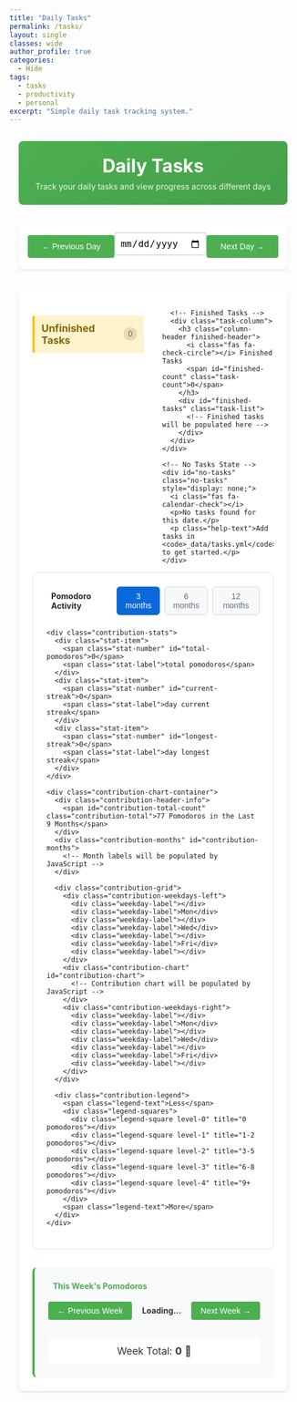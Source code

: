 ```yaml
---
title: "Daily Tasks"
permalink: /tasks/
layout: single
classes: wide
author_profile: true
categories:
  - Hide
tags:
  - tasks
  - productivity
  - personal
excerpt: "Simple daily task tracking system."
---
```


<div class="tasks-container">
  <div class="tasks-header">
    <h1><i class="fas fa-tasks"></i> Daily Tasks</h1>
    <p>Track your daily tasks and view progress across different days</p>
  </div>

  <!-- Date Navigation -->
  <div class="date-nav">
    <button id="prev-day" class="nav-btn">← Previous Day</button>
    <div class="date-selector">
      <input type="date" id="date-picker" class="date-input">
      <div id="current-date" class="date-display"></div>
    </div>
    <button id="next-day" class="nav-btn">Next Day →</button>
  </div>

  <!-- Tasks Display -->
  <div class="tasks-content">
    <div class="tasks-columns">
      <!-- Unfinished Tasks -->
      <div class="task-column">
        <h3 class="column-header unfinished-header">
          <i class="fas fa-clock"></i> Unfinished Tasks
          <span id="unfinished-count" class="task-count">0</span>
        </h3>
        <div id="unfinished-tasks" class="task-list">
          <!-- Unfinished tasks will be populated here -->
        </div>
      </div>

      <!-- Finished Tasks -->
      <div class="task-column">
        <h3 class="column-header finished-header">
          <i class="fas fa-check-circle"></i> Finished Tasks
          <span id="finished-count" class="task-count">0</span>
        </h3>
        <div id="finished-tasks" class="task-list">
          <!-- Finished tasks will be populated here -->
        </div>
      </div>
    </div>

    <!-- No Tasks State -->
    <div id="no-tasks" class="no-tasks" style="display: none;">
      <i class="fas fa-calendar-check"></i>
      <p>No tasks found for this date.</p>
      <p class="help-text">Add tasks in <code>_data/tasks.yml</code> to get started.</p>
    </div>
  </div>

  <!-- Pomodoro Contribution Chart -->
  <div class="contribution-summary">
    <div class="contribution-header">
      <h4><i class="fas fa-calendar-alt"></i> Pomodoro Activity</h4>
      <div class="contribution-controls">
        <button id="period-3m" class="period-btn active" data-months="3">3 months</button>
        <button id="period-6m" class="period-btn" data-months="6">6 months</button>
        <button id="period-12m" class="period-btn" data-months="12">12 months</button>
      </div>
    </div>
    
    <div class="contribution-stats">
      <div class="stat-item">
        <span class="stat-number" id="total-pomodoros">0</span>
        <span class="stat-label">total pomodoros</span>
      </div>
      <div class="stat-item">
        <span class="stat-number" id="current-streak">0</span>
        <span class="stat-label">day current streak</span>
      </div>
      <div class="stat-item">
        <span class="stat-number" id="longest-streak">0</span>
        <span class="stat-label">day longest streak</span>
      </div>
    </div>
    
    <div class="contribution-chart-container">
      <div class="contribution-header-info">
        <span id="contribution-total-count" class="contribution-total">77 Pomodoros in the Last 9 Months</span>
      </div>
      <div class="contribution-months" id="contribution-months">
        <!-- Month labels will be populated by JavaScript -->
      </div>
      
      <div class="contribution-grid">
        <div class="contribution-weekdays-left">
          <div class="weekday-label"></div>
          <div class="weekday-label">Mon</div>
          <div class="weekday-label"></div>
          <div class="weekday-label">Wed</div>
          <div class="weekday-label"></div>
          <div class="weekday-label">Fri</div>
          <div class="weekday-label"></div>
        </div>
        <div class="contribution-chart" id="contribution-chart">
          <!-- Contribution chart will be populated by JavaScript -->
        </div>
        <div class="contribution-weekdays-right">
          <div class="weekday-label"></div>
          <div class="weekday-label">Mon</div>
          <div class="weekday-label"></div>
          <div class="weekday-label">Wed</div>
          <div class="weekday-label"></div>
          <div class="weekday-label">Fri</div>
          <div class="weekday-label"></div>
        </div>
      </div>
      
      <div class="contribution-legend">
        <span class="legend-text">Less</span>
        <div class="legend-squares">
          <div class="legend-square level-0" title="0 pomodoros"></div>
          <div class="legend-square level-1" title="1-2 pomodoros"></div>
          <div class="legend-square level-2" title="3-5 pomodoros"></div>
          <div class="legend-square level-3" title="6-8 pomodoros"></div>
          <div class="legend-square level-4" title="9+ pomodoros"></div>
        </div>
        <span class="legend-text">More</span>
      </div>
    </div>
  </div>

  <!-- Weekly Pomodoro Summary -->
  <div class="weekly-summary">
    <h4><i class="fas fa-chart-bar"></i> This Week's Pomodoros</h4>
    <div class="week-navigation">
      <button id="prev-week" class="week-nav-btn">← Previous Week</button>
      <span id="week-range" class="week-range-text">Loading...</span>
      <button id="next-week" class="week-nav-btn">Next Week →</button>
    </div>
    <div class="week-grid" id="week-pomodoro-grid">
      <!-- Weekly pomodoro grid will be populated by JavaScript -->
    </div>
    <div class="week-total">
      <span>Week Total: <strong id="week-total-count">0</strong> 🍅</span>
    </div>
  </div>
</div>

<script src="{{ '/assets/js/task-manager.js' | relative_url }}"></script>

<style>
/* Simple Task Manager Styles */
.tasks-container {
  max-width: 900px;
  margin: 0 auto;
  padding: 1rem;
}

.tasks-header {
  text-align: center;
  margin-bottom: 2rem;
  padding: 1.5rem;
  background: linear-gradient(135deg, #4CAF50 0%, #45a049 100%);
  color: white;
  border-radius: 8px;
}

.tasks-header h1 {
  margin: 0 0 0.5rem 0;
  font-size: 2rem;
}

.tasks-header p {
  margin: 0;
  opacity: 0.9;
}

/* Date Navigation */
.date-nav {
  display: flex;
  justify-content: space-between;
  align-items: center;
  margin-bottom: 2rem;
  padding: 1rem;
  background: white;
  border-radius: 8px;
  box-shadow: 0 2px 4px rgba(0,0,0,0.1);
}

.nav-btn {
  padding: 0.75rem 1.5rem;
  background: #4CAF50;
  color: white;
  border: none;
  border-radius: 4px;
  cursor: pointer;
  font-size: 0.9rem;
  transition: background 0.3s ease;
}

.nav-btn:hover {
  background: #45a049;
}

.date-selector {
  display: flex;
  flex-direction: column;
  align-items: center;
  gap: 0.5rem;
}

.date-input {
  padding: 0.5rem;
  border: 2px solid #ddd;
  border-radius: 4px;
  font-size: 1rem;
}

.date-display {
  font-weight: bold;
  color: #333;
  font-size: 1.1rem;
}

/* Tasks Content */
.tasks-content {
  background: white;
  border-radius: 8px;
  padding: 1.5rem;
  box-shadow: 0 2px 4px rgba(0,0,0,0.1);
  margin-bottom: 2rem;
}

.tasks-columns {
  display: grid;
  grid-template-columns: 1fr 1fr;
  gap: 2rem;
}

.task-column {
  min-height: 200px;
}

.column-header {
  display: flex;
  align-items: center;
  justify-content: space-between;
  margin-bottom: 1rem;
  padding: 0.75rem;
  border-radius: 4px;
  font-size: 1.1rem;
}

.unfinished-header {
  background: #fff3cd;
  color: #856404;
  border-left: 4px solid #ffc107;
}

.finished-header {
  background: #d4edda;
  color: #155724;
  border-left: 4px solid #28a745;
}

.task-count {
  background: rgba(0,0,0,0.1);
  padding: 0.25rem 0.5rem;
  border-radius: 12px;
  font-size: 0.8rem;
  font-weight: normal;
}

.task-list {
  min-height: 150px;
}

.task-item {
  display: flex;
  align-items: center;
  padding: 0.75rem;
  margin-bottom: 0.5rem;
  background: #f8f9fa;
  border-radius: 4px;
  border-left: 3px solid transparent;
  transition: all 0.3s ease;
}

.task-item:hover {
  background: #e9ecef;
  transform: translateX(2px);
}

.task-icon {
  margin-right: 0.75rem;
  font-size: 1.2rem;
}

.unfinished-task {
  border-left-color: #ffc107;
}

.unfinished-task .task-icon {
  color: #ffc107;
}

.finished-task {
  border-left-color: #28a745;
}

.finished-task .task-icon {
  color: #28a745;
}

.task-content {
  flex: 1;
  display: flex;
  flex-direction: column;
  gap: 0.5rem;
}

.task-text {
  font-size: 0.95rem;
  line-height: 1.4;
}

.finished-task .task-text {
  text-decoration: line-through;
  opacity: 0.7;
}

.pomodoro-info {
  display: flex;
  align-items: center;
  gap: 1rem;
}

.pomodoro-count {
  font-size: 0.85rem;
  font-weight: bold;
  color: #666;
  min-width: 80px;
}

.pomodoro-progress {
  flex: 1;
  height: 8px;
  background: #e9ecef;
  border-radius: 4px;
  overflow: hidden;
  max-width: 150px;
}

.progress-bar {
  height: 100%;
  background: linear-gradient(90deg, #28a745 0%, #20c997 100%);
  transition: width 0.3s ease;
}

.unfinished-task .progress-bar {
  background: linear-gradient(90deg, #ffc107 0%, #fd7e14 100%);
}

/* Daily Pomodoro Summary */
.daily-pomodoro-summary {
  background: linear-gradient(135deg, #667eea 0%, #764ba2 100%);
  color: white;
  padding: 1.5rem;
  border-radius: 8px;
  margin-bottom: 1.5rem;
  text-align: center;
}

.daily-pomodoro-summary h3 {
  margin: 0 0 1rem 0;
  font-size: 1.2rem;
}

.daily-pomodoro-info {
  display: flex;
  align-items: center;
  justify-content: center;
  gap: 1rem;
}

.daily-count {
  font-size: 1.1rem;
  font-weight: bold;
  min-width: 120px;
}

.daily-progress {
  width: 200px;
  height: 12px;
  background: rgba(255,255,255,0.3);
  border-radius: 6px;
  overflow: hidden;
}

.daily-progress-bar {
  height: 100%;
  background: linear-gradient(90deg, #28a745 0%, #20c997 100%);
  transition: width 0.5s ease;
  border-radius: 6px;
}

/* No Tasks State */
.no-tasks {
  text-align: center;
  padding: 3rem 2rem;
  color: #666;
}

.no-tasks i {
  font-size: 3rem;
  margin-bottom: 1rem;
  color: #ccc;
}

.help-text {
  font-size: 0.9rem;
  margin-top: 1rem;
}

/* Weekly Summary */
.weekly-summary {
  background: #f8f9fa;
  border-radius: 8px;
  padding: 1.5rem;
  border-left: 4px solid #4CAF50;
}

.weekly-summary h4 {
  margin-top: 0;
  color: #4CAF50;
  display: flex;
  align-items: center;
  gap: 0.5rem;
}

.week-navigation {
  display: flex;
  justify-content: space-between;
  align-items: center;
  margin: 1rem 0;
}

.week-nav-btn {
  background: #4CAF50;
  color: white;
  border: none;
  padding: 0.5rem 1rem;
  border-radius: 4px;
  cursor: pointer;
  font-size: 0.9rem;
  transition: background 0.3s ease;
}

.week-nav-btn:hover {
  background: #45a049;
}

.week-range-text {
  font-weight: bold;
  color: #333;
}

.week-grid {
  display: grid;
  grid-template-columns: repeat(7, 1fr);
  gap: 0.5rem;
  margin: 1rem 0;
}

.week-day {
  background: white;
  border-radius: 6px;
  padding: 0.75rem 0.5rem;
  text-align: center;
  border: 1px solid #e9ecef;
  transition: all 0.3s ease;
}

.week-day:hover {
  transform: translateY(-2px);
  box-shadow: 0 4px 8px rgba(0,0,0,0.1);
}

.week-day.today {
  border-color: #4CAF50;
  background: #f1f8e9;
}

.day-name {
  font-size: 0.8rem;
  font-weight: bold;
  color: #666;
  margin-bottom: 0.25rem;
}

.day-date {
  font-size: 0.75rem;
  color: #999;
  margin-bottom: 0.5rem;
}

.day-pomodoros {
  font-size: 1.2rem;
  font-weight: bold;
  color: #4CAF50;
  display: flex;
  align-items: center;
  justify-content: center;
  gap: 0.25rem;
}

.day-bar {
  width: 100%;
  height: 8px;
  background: #e9ecef;
  border-radius: 4px;
  margin-top: 0.5rem;
  overflow: hidden;
}

.day-bar-fill {
  height: 100%;
  background: linear-gradient(90deg, #4CAF50, #81C784);
  transition: width 0.5s ease;
}

.week-total {
  text-align: center;
  margin-top: 1rem;
  padding: 0.75rem;
  background: white;
  border-radius: 6px;
  font-size: 1.1rem;
  color: #333;
}

/* Responsive Design */
@media (max-width: 768px) {
  .date-nav {
    flex-direction: column;
    gap: 1rem;
  }
  
  .tasks-columns {
    grid-template-columns: 1fr;
    gap: 1.5rem;
  }
  
  .nav-btn {
    width: 100%;
    max-width: 200px;
  }
  
  .column-header {
    font-size: 1rem;
  }
  
  .task-item {
    padding: 0.5rem;
  }
  
  /* Weekly grid responsive */
  .week-grid {
    grid-template-columns: repeat(7, 1fr);
    gap: 0.25rem;
  }
  
  .week-day {
    padding: 0.5rem 0.25rem;
  }
  
  .day-name {
    font-size: 0.7rem;
  }
  
  .day-date {
    font-size: 0.65rem;
  }
  
  .day-pomodoros {
    font-size: 1rem;
  }
  
  .week-navigation {
    flex-direction: column;
    gap: 0.5rem;
  }
  
  .week-nav-btn {
    width: 100%;
    max-width: 150px;
  }
}

@media (max-width: 480px) {
  .week-grid {
    grid-template-columns: repeat(7, minmax(40px, 1fr));
    gap: 0.125rem;
  }
  
  .week-day {
    padding: 0.375rem 0.125rem;
  }
  
  .day-name {
    font-size: 0.6rem;
  }
  
  .day-date {
    font-size: 0.55rem;
    margin-bottom: 0.25rem;
  }
  
  .day-pomodoros {
    font-size: 0.9rem;
  }
  
  .day-bar {
    height: 6px;
    margin-top: 0.25rem;
  }
  
  .weekly-summary {
    padding: 1rem;
  }
  
  .weekly-summary h4 {
    font-size: 1rem;
  }
}

/* Contribution Chart Styles */
.contribution-summary {
  background: white;
  border-radius: 8px;
  padding: 1.5rem;
  margin-bottom: 2rem;
  border: 1px solid #e1e4e8;
}

.contribution-header {
  display: flex;
  justify-content: space-between;
  align-items: center;
  margin-bottom: 1.5rem;
}

.contribution-header h4 {
  margin: 0;
  color: #24292e;
  display: flex;
  align-items: center;
  gap: 0.5rem;
}

.contribution-controls {
  display: flex;
  gap: 0.5rem;
}

.period-btn {
  background: #f6f8fa;
  border: 1px solid #d0d7de;
  border-radius: 6px;
  padding: 0.5rem 0.75rem;
  font-size: 0.875rem;
  cursor: pointer;
  transition: all 0.2s ease;
  color: #656d76;
}

.period-btn:hover {
  background: #f3f4f6;
  border-color: #c4c9d0;
}

.period-btn.active {
  background: #0969da;
  border-color: #0969da;
  color: white;
}

.contribution-stats {
  display: flex;
  gap: 2rem;
  margin-bottom: 1.5rem;
  padding: 1rem;
  background: #f6f8fa;
  border-radius: 6px;
}

.stat-item {
  display: flex;
  flex-direction: column;
  align-items: center;
  text-align: center;
}

.stat-number {
  font-size: 1.5rem;
  font-weight: bold;
  color: #24292e;
  line-height: 1;
}

.stat-label {
  font-size: 0.75rem;
  color: #656d76;
  margin-top: 0.25rem;
}

.contribution-chart-container {
  position: relative;
}

.contribution-chart {
  display: grid;
  gap: 3px;
  padding: 1rem;
  background: #f6f8fa;
  border-radius: 6px;
  margin-bottom: 1rem;
  overflow-x: auto;
  min-height: 120px;
}

.contribution-day {
  width: 14px;
  height: 14px;
  border-radius: 2px;
  cursor: pointer;
  position: relative;
}

/* Contribution levels with GitHub-style colors */
.contribution-day.level-0 {
  background-color: #ebedf0;
}

.contribution-day.level-1 {
  background-color: #9be9a8;
}

.contribution-day.level-2 {
  background-color: #40c463;
}

.contribution-day.level-3 {
  background-color: #30a14e;
}

.contribution-day.level-4 {
  background-color: #216e39;
}

.contribution-legend {
  display: flex;
  align-items: center;
  justify-content: flex-end;
  gap: 0.5rem;
  font-size: 0.75rem;
  color: #656d76;
}

.legend-text {
  font-size: 0.75rem;
}

.legend-squares {
  display: flex;
  gap: 2px;
}

.legend-square {
  width: 14px;
  height: 14px;
  border-radius: 2px;
}

.legend-square.level-0 {
  background-color: #ebedf0;
}

.legend-square.level-1 {
  background-color: #9be9a8;
}

.legend-square.level-2 {
  background-color: #40c463;
}

.legend-square.level-3 {
  background-color: #30a14e;
}

.legend-square.level-4 {
  background-color: #216e39;
}

/* Tooltip for contribution chart */
.contribution-tooltip {
  position: absolute;
  background: #24292f;
  color: #f0f6fc;
  padding: 0.5rem 0.75rem;
  border-radius: 6px;
  font-size: 0.75rem;
  z-index: 1000;
  pointer-events: none;
  white-space: nowrap;
  transform: translate(-50%, -100%);
  margin-top: -8px;
  box-shadow: 0 8px 24px rgba(140, 149, 159, 0.2);
  border: 1px solid #30363d;
  line-height: 1.5;
}

.contribution-tooltip::after {
  content: '';
  position: absolute;
  top: 100%;
  left: 50%;
  transform: translateX(-50%);
  border: 5px solid transparent;
  border-top-color: #24292f;
}

/* Contribution header info */
.contribution-header-info {
  margin-bottom: 1rem;
  padding-left: 0;
}

.contribution-total {
  font-size: 0.875rem;
  color: #24292f;
  font-weight: 600;
}

/* Month labels */
.contribution-months {
  display: flex;
  margin-bottom: 0.5rem;
  padding-left: 40px;
  font-size: 0.75rem;
  color: #656d76;
}

.month-label {
  font-size: 0.75rem;
  color: #656d76;
  text-align: left;
  padding-right: 1rem;
  min-width: 0;
  flex-shrink: 0;
}

/* Weekday labels */
.contribution-weekdays-left,
.contribution-weekdays-right {
  display: grid;
  grid-template-rows: repeat(7, 14px);
  gap: 3px;
  padding: 0;
  align-items: center;
}

.contribution-weekdays-left {
  margin-right: 0.5rem;
}

.contribution-weekdays-right {
  margin-left: 0.5rem;
}

.weekday-label {
  font-size: 0.75rem;
  color: #656d76;
  line-height: 14px;
  height: 14px;
  display: flex;
  align-items: center;
  width: 30px;
}

.contribution-weekdays-left .weekday-label {
  text-align: right;
  justify-content: flex-end;
  padding-right: 0.5rem;
}

.contribution-weekdays-right .weekday-label {
  text-align: left;
  justify-content: flex-start;
  padding-left: 0.5rem;
}

.contribution-grid {
  display: flex;
  align-items: flex-start;
}

/* Loading State */
.loading {
  text-align: center;
  padding: 2rem;
  color: #666;
}

.loading i {
  font-size: 2rem;
  animation: spin 1s linear infinite;
}

@keyframes spin {
  0% { transform: rotate(0deg); }
  100% { transform: rotate(360deg); }
}

/* Responsive adjustments for contribution chart */
@media (max-width: 768px) {
  .contribution-header {
    flex-direction: column;
    gap: 1rem;
    align-items: stretch;
  }
  
  .contribution-controls {
    justify-content: center;
  }
  
  .period-btn {
    flex: 1;
  }
  
  .contribution-stats {
    flex-direction: column;
    gap: 1rem;
    text-align: center;
  }
  
  .stat-item {
    align-items: center;
  }
  
  .contribution-chart {
    grid-template-columns: repeat(auto-fit, minmax(8px, 1fr));
    gap: 2px;
    padding: 0.75rem;
  }
  
  .contribution-day {
    width: 10px;
    height: 10px;
  }
  
  .legend-square {
    width: 10px;
    height: 10px;
  }
}
</style>